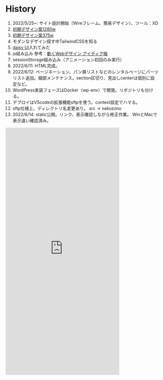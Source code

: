 # History
1. 2022/5/25~: サイト設計開始（Wireフレーム、簡易デザイン）、ツール：XD
  2. [初期デザイン案1280w](https://xd.adobe.com/view/193944f9-4114-4ae5-bb9f-5cd4284df7d6-4c6a/?fullscreen)
  3. [初期デザイン案375w](https://xd.adobe.com/view/e0d61eca-fe49-4461-8113-8ac5e36b7315-b585/?fullscreen)
3. モダンなデザイン探す中TailwindCSSを知る
4. [daisy UI](https://daisyui.com/)入れてみた
5. js組み込み 参考：[動くWebデザイン
アイディア帳](https://coco-factory.jp/ugokuweb/)
5. sessionStorage組み込み（アニメーション初回のみ実行）
6. 2022/6/11: HTML完成。
7. 2022/6/12: ページネーション、パン屑リストなどのレンタルページにパーツリスト追加。細部メンテナンス。section区切り、見出しcenterは個別に設定など。
8. WordPress実装フェーズはDocker（wp-env）で開発。リポジトリも分ける。
9. デプロイはVScodeの拡張機能sftpを使う。context設定でハマる。
10. sftp仕様上、ディレクトリ名変更あり。 src → nekozono 
11. 2022/6/14: static公開。リンク、表示確認しながら修正作業。 WinとMacで表示違い確認済み。


<iframe width="375" height="812" src="https://xd.adobe.com/embed/e0d61eca-fe49-4461-8113-8ac5e36b7315-b585/?fullscreen" frameborder="0" allowfullscreen></iframe>
